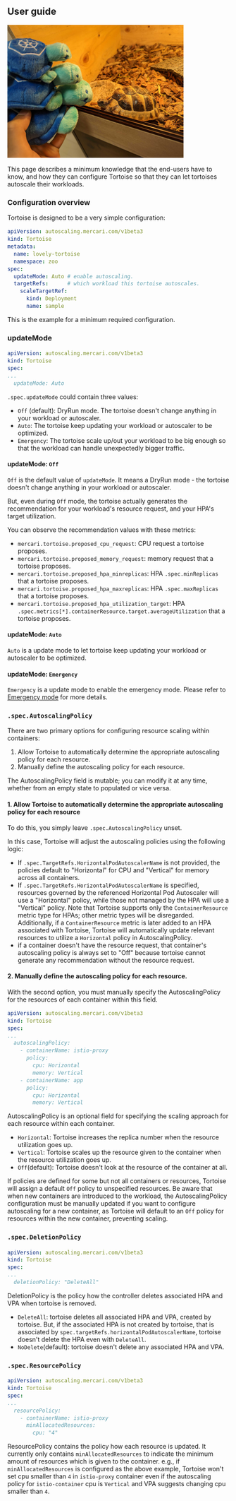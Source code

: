 ## User guide

<img alt="Tortoise" src="images/tortoise.jpg" width="400px"/>

This page describes a minimum knowledge that the end-users have to know, 
and how they can configure Tortoise so that they can let tortoises autoscale their workloads.

### Configuration overview

Tortoise is designed to be a very simple configuration:

```yaml
apiVersion: autoscaling.mercari.com/v1beta3
kind: Tortoise
metadata:
  name: lovely-tortoise
  namespace: zoo
spec:
  updateMode: Auto # enable autoscaling.
  targetRefs:      # which workload this tortoise autoscales.
    scaleTargetRef:
      kind: Deployment
      name: sample 
```

This is the example for a minimum required configuration. 

### updateMode

```yaml
apiVersion: autoscaling.mercari.com/v1beta3
kind: Tortoise
spec:
...
  updateMode: Auto 
```

`.spec.updateMode` could contain three values:
- `Off` (default): DryRun mode. The tortoise doesn't change anything in your workload or autoscaler.
- `Auto`: The tortoise keep updating your workload or autoscaler to be optimized.
- `Emergency`: The tortoise scale up/out your workload to be big enough so that the workload can handle unexpectedly bigger traffic.

#### updateMode: `Off`

`Off` is the default value of `updateMode`. 
It means a DryRun mode - the tortoise doesn't change anything in your workload or autoscaler.

But, even during `Off` mode, the tortoise actually generates the recommendation for your workload's resource request, and your HPA's target utilization.

You can observe the recommendation values with these metrics:
- `mercari.tortoise.proposed_cpu_request`: CPU request a tortoise proposes.
- `mercari.tortoise.proposed_memory_request`: memory request that a tortoise proposes.
- `mercari.tortoise.proposed_hpa_minreplicas`: HPA `.spec.minReplicas` that a tortoise proposes.
- `mercari.tortoise.proposed_hpa_maxreplicas`: HPA `.spec.maxReplicas` that a tortoise proposes.
- `mercari.tortoise.proposed_hpa_utilization_target`: HPA `.spec.metrics[*].containerResource.target.averageUtilization` that a tortoise proposes.

#### updateMode: `Auto`

`Auto` is a update mode to let tortoise keep updating your workload or autoscaler to be optimized.

#### updateMode: `Emergency`

`Emergency` is a update mode to enable the emergency mode.
Please refer to [Emergency mode](./emergency.md) for more details.

### `.spec.AutoscalingPolicy`

There are two primary options for configuring resource scaling within containers:
1. Allow Tortoise to automatically determine the appropriate autoscaling policy for each resource.
2. Manually define the autoscaling policy for each resource.

The AutoscalingPolicy field is mutable; you can modify it at any time, whether from an empty state to populated or vice versa.

#### 1. Allow Tortoise to automatically determine the appropriate autoscaling policy for each resource

To do this, you simply leave `.spec.AutoscalingPolicy` unset. 

In this case, Tortoise will adjust the autoscaling policies using the following logic:
- If `.spec.TargetRefs.HorizontalPodAutoscalerName` is not provided, the policies default to "Horizontal" for CPU and "Vertical" for memory across all containers.
- If `.spec.TargetRefs.HorizontalPodAutoscalerName` is specified, resources governed by the referenced Horizontal Pod Autoscaler will use a "Horizontal" policy,
while those not managed by the HPA will use a "Vertical" policy.
Note that Tortoise supports only the `ContainerResource` metric type for HPAs; other metric types will be disregarded.
Additionally, if a `ContainerResource` metric is later added to an HPA associated with Tortoise,
Tortoise will automatically update relevant resources to utilize a `Horizontal` policy in AutoscalingPolicy.
- if a container doesn't have the resource request, that container's autoscaling policy is always set to "Off" because tortoise cannot generate any recommendation without the resource request.

#### 2. Manually define the autoscaling policy for each resource.

With the second option, you must manually specify the AutoscalingPolicy for the resources of each container within this field.

```yaml
apiVersion: autoscaling.mercari.com/v1beta3
kind: Tortoise
spec:
...
  autoscalingPolicy: 
    - containerName: istio-proxy
      policy:
        cpu: Horizontal
        memory: Vertical
    - containerName: app
      policy:
        cpu: Horizontal
        memory: Vertical
```

AutoscalingPolicy is an optional field for specifying the scaling approach for each resource within each container.
- `Horizontal`: Tortoise increases the replica number when the resource utilization goes up.
- `Vertical`: Tortoise scales up the resource given to the container when the resource utilization goes up.
- `Off`(default): Tortoise doesn't look at the resource of the container at all. 

If policies are defined for some but not all containers or resources, Tortoise will assign a default `Off` policy to unspecified resources.
Be aware that when new containers are introduced to the workload, the AutoscalingPolicy configuration must be manually updated 
if you want to configure autoscaling for a new container,
as Tortoise will default to an `Off` policy for resources within the new container, preventing scaling.

### `.spec.DeletionPolicy`

```yaml
apiVersion: autoscaling.mercari.com/v1beta3
kind: Tortoise
spec:
...
  deletionPolicy: "DeleteAll"
```

DeletionPolicy is the policy how the controller deletes associated HPA and VPA when tortoise is removed.

- `DeleteAll`: tortoise deletes all associated HPA and VPA, created by tortoise. 
But, if the associated HPA is not created by tortoise, that is associated by `spec.targetRefs.horizontalPodAutoscalerName`, 
tortoise doesn't delete the HPA even with `DeleteAll`.
- `NoDelete`(default): tortoise doesn't delete any associated HPA and VPA.

### `.spec.ResourcePolicy`

```yaml
apiVersion: autoscaling.mercari.com/v1beta3
kind: Tortoise
spec:
...
  resourcePolicy:
    - containerName: istio-proxy
      minAllocatedResources:
        cpu: "4"
```

ResourcePolicy contains the policy how each resource is updated.
It currently only contains `minAllocatedResources` to indicate the minimum amount of resources which is given to the container.
e.g., if `minAllocatedResources` is configured as the above example, Tortoise won't set cpu smaller than `4` in `istio-proxy` container
even if the autoscaling policy for `istio-container` cpu is `Vertical` and VPA suggests changing cpu smaller than `4`.
